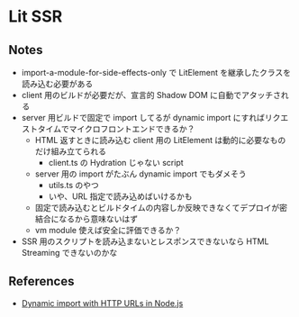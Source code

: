 # Lit SSR

## Notes

- import-a-module-for-side-effects-only で LitElement を継承したクラスを読み込む必要がある
- client 用のビルドが必要だが、宣言的 Shadow DOM に自動でアタッチされる
- server 用ビルドで固定で import してるが dynamic import にすればリクエストタイムでマイクロフロントエンドできるか？
  - HTML 返すときに読み込む client 用の LitElement は動的に必要なものだけ組み立てられる
    - client.ts の Hydration じゃない script
  - server 用の import がたぶん dynamic import でもダメそう
    - utils.ts のやつ
    - いや、URL 指定で読み込めばいけるかも
  - 固定で読み込むとビルドタイムの内容しか反映できなくてデプロイが密結合になるから意味ないはず
  - vm module 使えば安全に評価できるか？
- SSR 用のスクリプトを読み込まないとレスポンスできないなら HTML Streaming できないのかな

## References

- [Dynamic import with HTTP URLs in Node.js](https://dev.to/mxfellner/dynamic-import-with-http-urls-in-node-js-7og)
